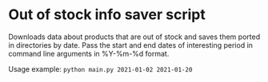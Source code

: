 # Out of stock info saver script

Downloads data about products that are out of stock and saves them ported in directories by date.
Pass the start and end dates of interesting period in command line arguments in %Y-%m-%d format.

Usage example: `python main.py 2021-01-02 2021-01-20`
